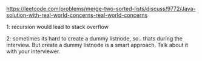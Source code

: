 ​https://leetcode.com/problems/merge-two-sorted-lists/discuss/9772/Java-solution-with-real-world-concerns-real-world-concerns

1: recursion would lead to stack overflow

2: sometimes its hard to create a dummy listnode, so.. thats during the interview. But create a dummy listnode is a smart approach. Talk about it with your interviewer.
